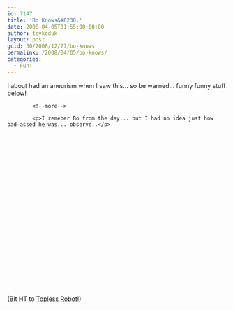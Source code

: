 ```yaml
---
id: 7147
title: 'Bo Knows&#8230;'
date: 2008-04-05T01:55:00+00:00
author: tsykoduk
layout: post
guid: 30/2008/12/27/bo-knows
permalink: /2008/04/05/bo-knows/
categories:
  - Fun!
---
```

<p>I about had an aneurism when I saw this... so be warned... funny funny stuff below!</p>

            <!--more-->

            <p>I remeber Bo from the day... but I had no idea just how bad-assed he was... observe..</p>


<object width="425" height="355"><param name="movie" value="http://www.youtube.com/v/hAAgfY_NHzw&#38;hl=en"></param><param name="wmode" value="transparent"></param><embed src="http://www.youtube.com/v/hAAgfY_NHzw&#38;hl=en" type="application/x-shockwave-flash" wmode="transparent" width="425" height="355"></embed></object>

<p>(Bit HT to <a href="http://www.toplessrobot.com/2008/03/meet_the_biggest_video_game_badass_of_all_time.php">Topless Robot</a>!)</p>